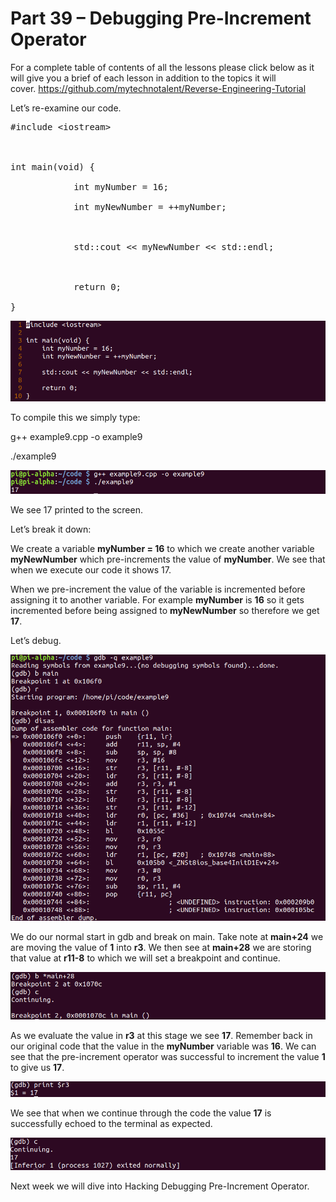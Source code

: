 # Part 39 – Debugging Pre-Increment Operator

For a complete table of contents of all the lessons please click below as it will give you a brief of each lesson in addition to the topics it will cover.&nbsp;https://github.com/mytechnotalent/Reverse-Engineering-Tutorial

Let’s re-examine our code.

<pre spellcheck="false">#include &lt;iostream&gt;

&nbsp;

int main(void) {

&nbsp;&nbsp;&nbsp;&nbsp;&nbsp;&nbsp;&nbsp;&nbsp;&nbsp;&nbsp;&nbsp; int myNumber = 16;

&nbsp;&nbsp;&nbsp;&nbsp;&nbsp;&nbsp;&nbsp;&nbsp;&nbsp;&nbsp;&nbsp; int myNewNumber = ++myNumber;

&nbsp;

&nbsp;&nbsp;&nbsp;&nbsp;&nbsp;&nbsp;&nbsp;&nbsp;&nbsp;&nbsp;&nbsp; std::cout &lt;&lt; myNewNumber &lt;&lt; std::endl;

&nbsp;

&nbsp;&nbsp;&nbsp;&nbsp;&nbsp;&nbsp;&nbsp;&nbsp;&nbsp;&nbsp;&nbsp; return 0;

}
</pre>

<div class="slate-resizable-image-embed slate-image-embed__resize-full-width"><img src="imgs/722901496.jpg"/></div>

To compile this we simply type:

g++ example9.cpp -o example9

./example9

<div class="slate-resizable-image-embed slate-image-embed__resize-full-width"><img src="imgs/744913088.jpg"/></div>

We see 17 printed to the screen.

Let’s break it down:

We create a variable __myNumber = 16__ to which we create another variable __myNewNumber__ which pre-increments the value of __myNumber__.&nbsp;We see that when we execute our code it shows 17.

When we pre-increment the value of the variable is incremented before assigning it to another variable.&nbsp;For example __myNumber__ is __16__ so it gets incremented before being assigned to __myNewNumber__ so therefore we get __17__.

Let’s debug.

<div class="slate-resizable-image-embed slate-image-embed__resize-full-width"><img src="imgs/479958735.jpg"/></div>

We do our normal start in gdb and break on main.&nbsp;Take note at __main+24__ we are moving the value of __1__ into __r3__.&nbsp;We then see at __main+28__ we are storing that value at __r11-8__ to which we will set a breakpoint and continue.

<div class="slate-resizable-image-embed slate-image-embed__resize-full-width"><img src="imgs/567382136.jpg"/></div>

As we evaluate the value in __r3__ at this stage we see __17__.&nbsp;Remember back in our original code that the value in the __myNumber__ variable was __16__.&nbsp;We can see that the pre-increment operator was successful to increment the value __1__ to give us __17__.

<div class="slate-resizable-image-embed slate-image-embed__resize-full-width"><img src="imgs/62787918.jpg"/></div>

We see that when we continue through the code the value __17__ is successfully echoed to the terminal as expected.

<div class="slate-resizable-image-embed slate-image-embed__resize-full-width"><img src="imgs/652619890.jpg"/></div>

Next week we will dive into Hacking Debugging Pre-Increment Operator.